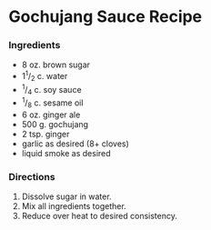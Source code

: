 # Gochujang Sauce Recipe

### Ingredients
 
 * 8 oz. brown sugar
 * 1<sup>1</sup>/<sub>2</sub> c. water
 * <sup>1</sup>/<sub>4</sub> c. soy sauce
 * <sup>1</sup>/<sub>8</sub> c. sesame oil
 * 6 oz. ginger ale
 * 500 g. gochujang
 * 2 tsp. ginger
 * garlic as desired (8+ cloves)
 * liquid smoke as desired

### Directions

 1. Dissolve sugar in water.
 2. Mix all ingredients together.
 3. Reduce over heat to desired consistency.
